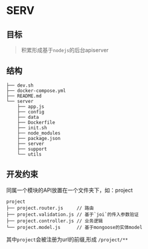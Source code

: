 # SERV
## 目标

> 积累形成基于`nodejs`的后台apiserver

## 结构
```
├── dev.sh
├── docker-compose.yml
├── README.md
└── server
    ├── app.js
    ├── config
    ├── data
    ├── Dockerfile
    ├── init.sh
    ├── node_modules
    ├── package.json
    ├── server
    ├── support
    └── utils
```

## 开发约束

同属一个模块的API放置在一个文件夹下，如：project
```
project
├── project.router.js     // 路由
├── project.validation.js // 基于`joi`的传入参数验证
├── project.controller.js // 业务逻辑
└── project.model.js      // 基于mongoose的实体model
```
其中`project`会被注册为url的前缀,形成 `/project/**`
